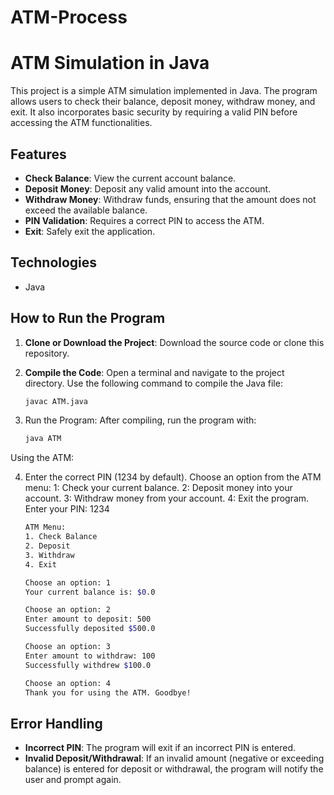 # ATM-Process
# ATM Simulation in Java

This project is a simple ATM simulation implemented in Java. The program allows users to check their balance, deposit money, withdraw money, and exit. It also incorporates basic security by requiring a valid PIN before accessing the ATM functionalities.

## Features

- **Check Balance**: View the current account balance.
- **Deposit Money**: Deposit any valid amount into the account.
- **Withdraw Money**: Withdraw funds, ensuring that the amount does not exceed the available balance.
- **PIN Validation**: Requires a correct PIN to access the ATM.
- **Exit**: Safely exit the application.

## Technologies

- Java

## How to Run the Program

1. **Clone or Download the Project**:
   Download the source code or clone this repository.

2. **Compile the Code**:
   Open a terminal and navigate to the project directory. Use the following command to compile the Java file:
   ```bash
   javac ATM.java
3. Run the Program: After compiling, run the program with:
    ```bash
   java ATM
Using the ATM:

4. Enter the correct PIN (1234 by default).
      Choose an option from the ATM menu:
          1: Check your current balance.
          2: Deposit money into your account.
          3: Withdraw money from your account.
          4: Exit the program.
   Enter your PIN: 1234
    ```bash
    ATM Menu:
    1. Check Balance
    2. Deposit
    3. Withdraw
    4. Exit

    Choose an option: 1
    Your current balance is: $0.0

    Choose an option: 2
    Enter amount to deposit: 500
    Successfully deposited $500.0

    Choose an option: 3
    Enter amount to withdraw: 100
    Successfully withdrew $100.0

    Choose an option: 4
    Thank you for using the ATM. Goodbye!
## Error Handling
- **Incorrect PIN**: The program will exit if an incorrect PIN is entered.
- **Invalid Deposit/Withdrawal**: If an invalid amount (negative or exceeding balance) is entered for deposit or withdrawal, the program will notify the user and prompt again.


